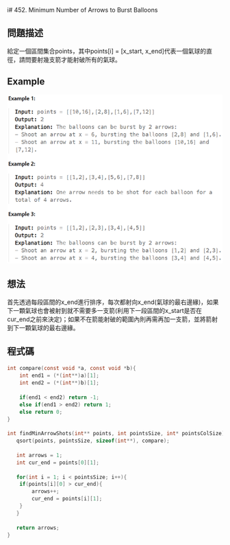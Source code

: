 i# 452. Minimum Number of Arrows to Burst Balloons  
## 問題描述
給定一個區間集合points，其中points[i] = [x_start, x_end]代表一個氣球的直徑，請問要射幾支箭才能射破所有的氣球。
## Example
![Example](https://github.com/pu9730962/Leetcode/blob/main/Images/Minimum%20Number%20of%20Arrows%20to%20Burst%20Balloons.png)
## 想法
首先透過每段區間的x_end進行排序，每次都射向x_end(氣球的最右邊緣)，如果下一顆氣球也會被射到就不需要多一支箭(利用下一段區間的x_start是否在cur_end之前來決定)；如果不在箭能射破的範圍內則再需再加一支箭，並將箭射到下一顆氣球的最右邊緣。

## 程式碼
```C
int compare(const void *a, const void *b){
    int end1 = (*(int**)a)[1];
    int end2 = (*(int**)b)[1];

    if(end1 < end2) return -1;
    else if(end1 > end2) return 1;
    else return 0;
}

int findMinArrowShots(int** points, int pointsSize, int* pointsColSize) {
   qsort(points, pointsSize, sizeof(int**), compare);

   int arrows = 1;
   int cur_end = points[0][1];

   for(int i = 1; i < pointsSize; i++){
    if(points[i][0] > cur_end){
        arrows++;
        cur_end = points[i][1];
    }
   }

   return arrows; 
}

```
